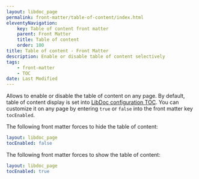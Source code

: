 ```yaml
---
layout: libdoc_page
permalink: front-matter/table-of-content/index.html
eleventyNavigation:
    key: Table of content front matter
    parent: Front Matter
    title: Table of content
    order: 100
title: Table of content - Front Matter
description: Enable or disable table of content selectively
tags:
    - front-matter
    - TOC
date: Last Modified
---
```

Allows to enable or disable the table of content on any page. By default, table of content display is set into [LibDoc configuration TOC](/content/configuration/toc.md). You can customize it on any page by entering `true` or `false` into the front matter key `tocEnabled`.

The following front matter forces to hide the table of content:

```yaml
layout: libdoc_page
tocEnabled: false
```

The following front matter forces to show the table of content:

```yaml
layout: libdoc_page
tocEnabled: true
```